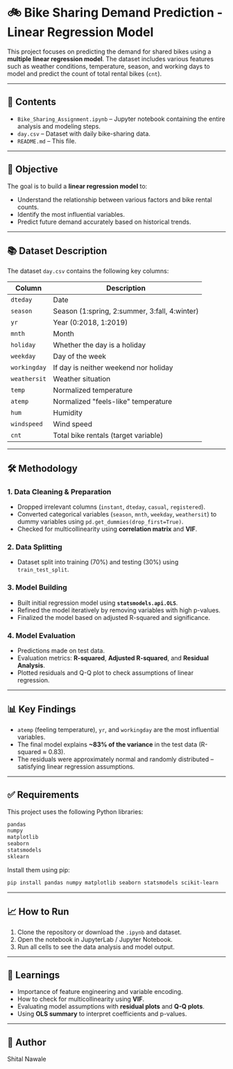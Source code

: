 
# 🚲 Bike Sharing Demand Prediction - Linear Regression Model

This project focuses on predicting the demand for shared bikes using a **multiple linear regression model**. The dataset includes various features such as weather conditions, temperature, season, and working days to model and predict the count of total rental bikes (`cnt`).

---

## 📁 Contents

- `Bike_Sharing_Assignment.ipynb` – Jupyter notebook containing the entire analysis and modeling steps.
- `day.csv` – Dataset with daily bike-sharing data.
- `README.md` – This file.

---

## 📌 Objective

The goal is to build a **linear regression model** to:
- Understand the relationship between various factors and bike rental counts.
- Identify the most influential variables.
- Predict future demand accurately based on historical trends.

---

## 📚 Dataset Description

The dataset `day.csv` contains the following key columns:

| Column       | Description |
|--------------|-------------|
| `dteday`     | Date |
| `season`     | Season (1:spring, 2:summer, 3:fall, 4:winter) |
| `yr`         | Year (0:2018, 1:2019) |
| `mnth`       | Month |
| `holiday`    | Whether the day is a holiday |
| `weekday`    | Day of the week |
| `workingday` | If day is neither weekend nor holiday |
| `weathersit` | Weather situation |
| `temp`       | Normalized temperature |
| `atemp`      | Normalized "feels-like" temperature |
| `hum`        | Humidity |
| `windspeed`  | Wind speed |
| `cnt`        | Total bike rentals (target variable) |

---

## 🛠️ Methodology

### 1. **Data Cleaning & Preparation**
- Dropped irrelevant columns (`instant`, `dteday`, `casual`, `registered`).
- Converted categorical variables (`season`, `mnth`, `weekday`, `weathersit`) to dummy variables using `pd.get_dummies(drop_first=True)`.
- Checked for multicollinearity using **correlation matrix** and **VIF**.

### 2. **Data Splitting**
- Dataset split into training (70%) and testing (30%) using `train_test_split`.

### 3. **Model Building**
- Built initial regression model using **`statsmodels.api.OLS`**.
- Refined the model iteratively by removing variables with high p-values.
- Finalized the model based on adjusted R-squared and significance.

### 4. **Model Evaluation**
- Predictions made on test data.
- Evaluation metrics: **R-squared**, **Adjusted R-squared**, and **Residual Analysis**.
- Plotted residuals and Q-Q plot to check assumptions of linear regression.

---

## 📊 Key Findings

- `atemp` (feeling temperature), `yr`, and `workingday` are the most influential variables.
- The final model explains **~83% of the variance** in the test data (R-squared ≈ 0.83).
- The residuals were approximately normal and randomly distributed – satisfying linear regression assumptions.

---

## ✅ Requirements

This project uses the following Python libraries:

```bash
pandas
numpy
matplotlib
seaborn
statsmodels
sklearn
```

Install them using pip:

```bash
pip install pandas numpy matplotlib seaborn statsmodels scikit-learn
```

---

## 📈 How to Run

1. Clone the repository or download the `.ipynb` and dataset.
2. Open the notebook in JupyterLab / Jupyter Notebook.
3. Run all cells to see the data analysis and model output.

---

## 🧠 Learnings

- Importance of feature engineering and variable encoding.
- How to check for multicollinearity using **VIF**.
- Evaluating model assumptions with **residual plots** and **Q-Q plots**.
- Using **OLS summary** to interpret coefficients and p-values.

---

## 📌 Author

Shital Nawale
